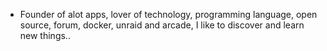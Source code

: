 - Founder of alot apps, lover of technology, programming language, open source, forum, docker, unraid and arcade, I like to discover and learn new things..
  <br>











































































































































































































































































































































































































































































































































































































































































































































































































































































































































































































































































































































































































































































































































































































































































































































































































































































































































































































































































































































































































































































































































































































































































































































































































































































































































































































































































































































































































































































































































































































































































































































































































































































































































































































































































































































































































































































































































































































































































































































































































































































































































































































































































































































































































































































































































































































































































































































































































































































































































































































































































































































































































































































































































































































































































































































































































































































































































































































































































































































































































































































































































































































































































































































































































































































